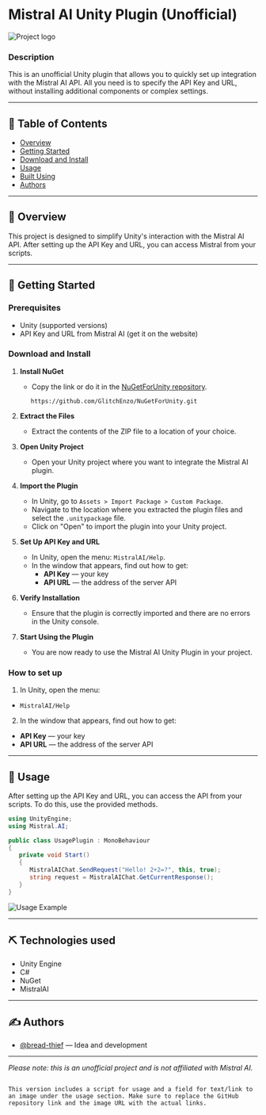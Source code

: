 # Mistral AI Unity Plugin (Unofficial)
![Project logo](https://ltdfoto.ru/images/2025/05/16/Banner.png)

### Description
This is an unofficial Unity plugin that allows you to quickly set up integration with the Mistral AI API. All you need is to specify the API Key and URL, without installing additional components or complex settings.

---

## 📝 Table of Contents
- [Overview](#overview)
- [Getting Started](#getting-started)
- [Download and Install](#download-and-install)
- [Usage](#usage)
- [Built Using](#built-using)
- [Authors](#authors)

---

## 🧐 Overview <a name="overview"></a>
This project is designed to simplify Unity's interaction with the Mistral AI API. After setting up the API Key and URL, you can access Mistral from your scripts.

---

## 🏁 Getting Started <a name="getting-started"></a>

### Prerequisites
- Unity (supported versions)
- API Key and URL from Mistral AI (get it on the website)

### Download and Install <a name="download-and-install"></a>
1. **Install NuGet**
   - Copy the link or do it in the [NuGetForUnity repository](https://github.com/GlitchEnzo/NuGetForUnity).
   ~~~
      https://github.com/GlitchEnzo/NuGetForUnity.git
   ~~~
2. **Extract the Files**
   - Extract the contents of the ZIP file to a location of your choice.

3. **Open Unity Project**
   - Open your Unity project where you want to integrate the Mistral AI plugin.

4. **Import the Plugin**
   - In Unity, go to `Assets > Import Package > Custom Package`.
   - Navigate to the location where you extracted the plugin files and select the `.unitypackage` file.
   - Click on "Open" to import the plugin into your Unity project.

5. **Set Up API Key and URL**
   - In Unity, open the menu: `MistralAI/Help`.
   - In the window that appears, find out how to get:
     - **API Key** — your key
     - **API URL** — the address of the server API

6. **Verify Installation**
   - Ensure that the plugin is correctly imported and there are no errors in the Unity console.

7. **Start Using the Plugin**
   - You are now ready to use the Mistral AI Unity Plugin in your project.

### How to set up
1. In Unity, open the menu:
- `MistralAI/Help`
2. In the window that appears, find out how to get:
- **API Key** — your key
- **API URL** — the address of the server API

---

## 🚀 Usage <a name="usage"></a>
After setting up the API Key and URL, you can access the API from your scripts. To do this, use the provided methods.

```csharp
using UnityEngine;
using Mistral.AI;

public class UsagePlugin : MonoBehaviour
{
   private void Start()
   {
      MistralAIChat.SendRequest("Hello! 2+2=?", this, true);
      string request = MistralAIChat.GetCurrentResponse();
   }
}
```

![Usage Example](https://ltdfoto.ru/images/2025/05/16/UsageExample.png)

---

## ⛏️ Technologies used <a name="built-using"></a>
- Unity Engine
- C#
- NuGet
- MistralAI

---

## ✍️ Authors <a name="authors"></a>
- [@bread-thief](https://github.com/bread-thief) — Idea and development

---

*Please note: this is an unofficial project and is not affiliated with Mistral AI.*
```

This version includes a script for usage and a field for text/link to an image under the usage section. Make sure to replace the GitHub repository link and the image URL with the actual links.
